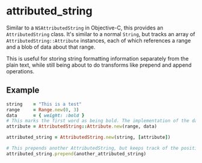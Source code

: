 # attributed_string

Similar to a `NSAttributedString` in Objective-C, this provides an `AttributedString` class. It's similar to a normal `String`, but tracks an array of `AttributedString::Attribute` instances, each of which references a range and a blob of data about that range.

This is useful for storing string formatting information separately from the plain text, while still being about to do transforms like prepend and append operations.

## Example

```ruby
string    = "This is a test"
range     = Range.new(0, 3)
data      = { weight: :bold }
# This marks the first word as being bold. The implementation of the data is up to you, but here we use a simple Hash.
attribute = AttributedString::Attribute.new(range, data)

attributed_string = AttributedString.new(string, [attribute])

# This prepends another AttributedString, but keeps track of the position of the original attributes.
attributed_string.prepend(another_attributed_string)
```
